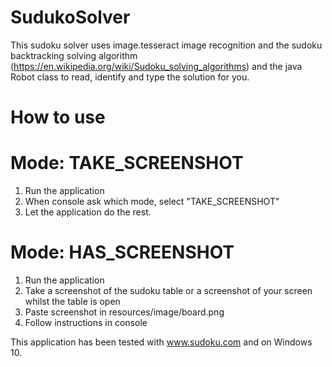 # SudukoSolver

This sudoku solver uses image.tesseract image recognition and the sudoku backtracking solving algorithm (https://en.wikipedia.org/wiki/Sudoku_solving_algorithms) and the java Robot class to read, identify and type the solution for you.


# How to use

# Mode: TAKE_SCREENSHOT
1. Run the application
2. When console ask which mode, select "TAKE_SCREENSHOT"
3. Let the application do the rest.

# Mode: HAS_SCREENSHOT
1. Run the application
2. Take a screenshot of the sudoku table or a screenshot of your screen whilst the table is open
3. Paste screenshot in resources/image/board.png
4. Follow instructions in console


This application has been tested with www.sudoku.com and on Windows 10.
